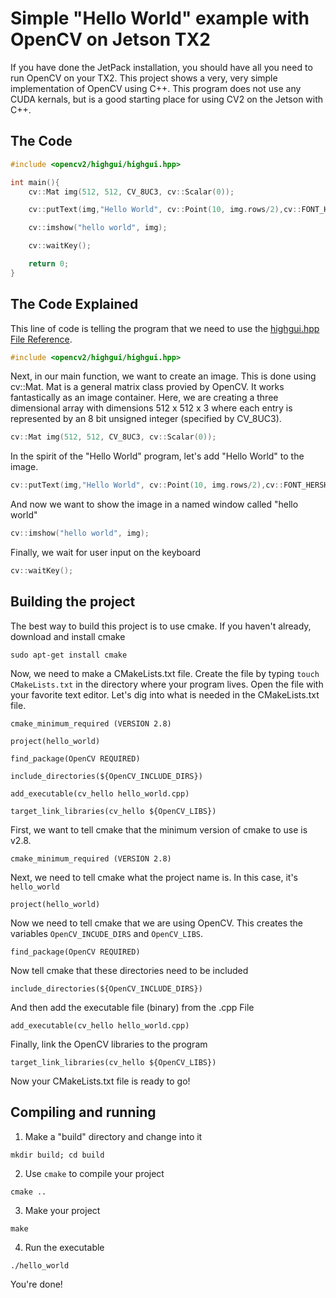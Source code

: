# Simple "Hello World" example with OpenCV on Jetson TX2

If you have done the JetPack installation, you should have all you need to run OpenCV on your TX2. This project shows a very, very simple implementation of OpenCV using C++. This program does not use any CUDA kernals, but is a good starting place for using CV2 on the Jetson with C++.

## The Code
```c++
#include <opencv2/highgui/highgui.hpp>

int main(){
    cv::Mat img(512, 512, CV_8UC3, cv::Scalar(0));

    cv::putText(img,"Hello World", cv::Point(10, img.rows/2),cv::FONT_HERSHEY_DUPLEX,1.0,CV_RGB(118,185,0),2);

    cv::imshow("hello world", img);

    cv::waitKey();

    return 0;
}
```

## The Code Explained
This line of code is telling the program that we need to use the [highgui.hpp File Reference](https://docs.opencv.org/3.1.0/d4/dd5/highgui_8hpp.html).
```c++
#include <opencv2/highgui/highgui.hpp>
```
Next, in our main function, we want to create an image. This is done using cv::Mat. Mat is a general matrix class provied by OpenCV. It works fantastically as an image container. Here, we are creating a three dimensional array with dimensions 512 x 512 x 3 where each entry is represented by an 8 bit unsigned integer (specified by CV_8UC3).
```c++
cv::Mat img(512, 512, CV_8UC3, cv::Scalar(0));
```
In the spirit of the "Hello World" program, let's add "Hello World" to the image.
```c++
cv::putText(img,"Hello World", cv::Point(10, img.rows/2),cv::FONT_HERSHEY_DUPLEX,1.0,CV_RGB(118,185,0),2);
```
And now we want to show the image in a named window called "hello world"
```c++
cv::imshow("hello world", img);
```
Finally, we wait for user input on the keyboard
```c++
cv::waitKey();
```

## Building the project
The best way to build this project is to use cmake. If you haven't already, download and install cmake
```
sudo apt-get install cmake
```
Now, we need to make a CMakeLists.txt file. Create the file by typing `touch CMakeLists.txt` in the directory where your program lives. Open the file with your favorite text editor. Let's dig into what is needed in the CMakeLists.txt file.

```
cmake_minimum_required (VERSION 2.8)

project(hello_world)

find_package(OpenCV REQUIRED)

include_directories(${OpenCV_INCLUDE_DIRS})

add_executable(cv_hello hello_world.cpp)

target_link_libraries(cv_hello ${OpenCV_LIBS})
```
First, we want to tell cmake that the minimum version of cmake to use is v2.8.
```
cmake_minimum_required (VERSION 2.8)
```
Next, we need to tell cmake what the project name is. In this case, it's `hello_world`
```
project(hello_world)
```
Now we need to tell cmake that we are using OpenCV. This creates the variables `OpenCV_INCUDE_DIRS` and `OpenCV_LIBS`.
```
find_package(OpenCV REQUIRED)
```
Now tell cmake that these directories need to be included
```
include_directories(${OpenCV_INCLUDE_DIRS})
```
And then add the executable file (binary) from the .cpp File
```
add_executable(cv_hello hello_world.cpp)
```
Finally, link the OpenCV libraries to the program
```
target_link_libraries(cv_hello ${OpenCV_LIBS})
```
Now your CMakeLists.txt file is ready to go!

## Compiling and running
1. Make a "build" directory and change into it
```
mkdir build; cd build
```
2. Use `cmake` to compile your project
```
cmake ..
```
3. Make your project
```
make
```
4. Run the executable
```
./hello_world
```
You're done!
